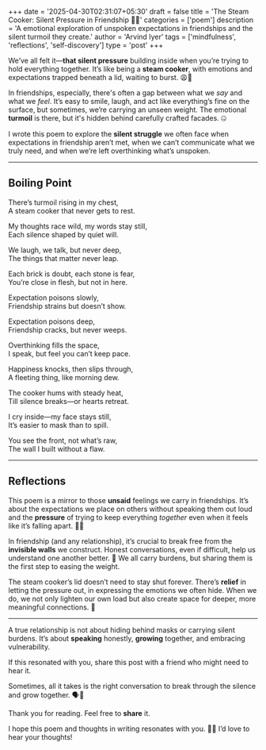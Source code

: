 +++
date = '2025-04-30T02:31:07+05:30'
draft = false
title = 'The Steam Cooker: Silent Pressure in Friendship ✍🏾'
categories = ['poem'] 
description = 'A emotional exploration of unspoken expectations in friendships and the silent turmoil they create.'
author = 'Arvind Iyer'
tags = ['mindfulness', 'reflections', 'self-discovery']
type = 'post'
+++


We’ve all felt it—**that silent pressure** building inside when you’re trying to hold everything together. It’s like being a **steam cooker**, with emotions and expectations trapped beneath a lid, waiting to burst. 😩💨

In friendships, especially, there's often a gap between what we *say* and what we *feel*. It’s easy to smile, laugh, and act like everything’s fine on the surface, but sometimes, we’re carrying an unseen weight. The emotional **turmoil** is there, but it's hidden behind carefully crafted facades. 🤐

I wrote this poem to explore the **silent struggle** we often face when expectations in friendship aren’t met, when we can’t communicate what we truly need, and when we’re left overthinking what’s unspoken. 

---

## Boiling Point

There’s turmoil rising in my chest,  
A steam cooker that never gets to rest.  

My thoughts race wild, my words stay still,  
Each silence shaped by quiet will.  

We laugh, we talk, but never deep,  
The things that matter never leap.  

Each brick is doubt, each stone is fear,  
You’re close in flesh, but not in here.  

Expectation poisons slowly,  
Friendship strains but doesn’t show.  

Expectation poisons deep,  
Friendship cracks, but never weeps.  

Overthinking fills the space,  
I speak, but feel you can’t keep pace.  

Happiness knocks, then slips through,  
A fleeting thing, like morning dew.  

The cooker hums with steady heat,  
Till silence breaks—or hearts retreat.  

I cry inside—my face stays still,  
It’s easier to mask than to spill.  

You see the front, not what’s raw,  
The wall I built without a flaw.  

---

## Reflections

This poem is a mirror to those **unsaid** feelings we carry in friendships. It’s about the expectations we place on others without speaking them out loud and the **pressure** of trying to keep everything *together* even when it feels like it’s falling apart. 👥💭

In friendship (and any relationship), it’s crucial to break free from the **invisible walls** we construct. Honest conversations, even if difficult, help us understand one another better. 💬 We all carry burdens, but sharing them is the first step to easing the weight.  

The steam cooker’s lid doesn’t need to stay shut forever. There’s **relief** in letting the pressure out, in expressing the emotions we often hide. When we do, we not only lighten our own load but also create space for deeper, more meaningful connections. 🌱

---

A true relationship is not about hiding behind masks or carrying silent burdens. It’s about **speaking** honestly, **growing** together, and embracing vulnerability. 

If this resonated with you, share this post with a friend who might need to hear it.  

Sometimes, all it takes is the right conversation to break through the silence and grow together. 🗣️💬

Thank you for reading. Feel free to **share** it. 

I hope this poem and thoughts in writing resonates with you. 🌈✨ I’d love to hear your thoughts!
